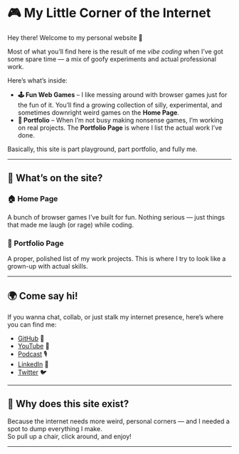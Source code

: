 # 🎮 My Little Corner of the Internet

Hey there! Welcome to my personal website 👋

Most of what you’ll find here is the result of me _vibe coding_ when I’ve got some spare time — a mix of goofy experiments and actual professional work.

Here’s what’s inside:

- **🕹️ Fun Web Games** – I like messing around with browser games just for the fun of it. You’ll find a growing collection of silly, experimental, and sometimes downright weird games on the **Home Page**.
- **💼 Portfolio** – When I’m not busy making nonsense games, I’m working on real projects. The **Portfolio Page** is where I list the actual work I’ve done.

Basically, this site is part playground, part portfolio, and fully me.

---

## 🚀 What’s on the site?

### 🏠 Home Page

A bunch of browser games I’ve built for fun. Nothing serious — just things that made me laugh (or rage) while coding.

### 📂 Portfolio Page

A proper, polished list of my work projects. This is where I try to look like a grown-up with actual skills.

---

## 🌍 Come say hi!

If you wanna chat, collab, or just stalk my internet presence, here’s where you can find me:

- [GitHub](https://github.com/tandynhd) 👾
- [YouTube](https://www.tandynhd.com) 🎥
- [Podcast](https://www.youtube.com/watch?v=8_2r4_ahFK4&list=PLvglM6EK31a7kwdsO8dhmv21O2DgsSs0z) 🎙️
- [LinkedIn](https://www.linkedin.com/in/tandynhd) 💼
- [Twitter](https://twitter.com/tandynhd) 🐦

---

## 🙌 Why does this site exist?

Because the internet needs more weird, personal corners — and I needed a spot to dump everything I make.  
So pull up a chair, click around, and enjoy!

---
